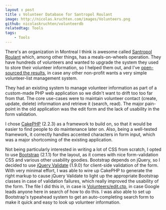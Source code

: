 ```yaml
---
layout : post
title : Volunteer Database for Santropol Roulant
image: http://nicolas.kruchten.com/images/Volunteers.png
github: nicolaskruchten/volunteerdb
relatedtag: Tools
tags:
    - Tools
---
```


There's an organization in Montreal I think is awesome called [Santropol Roulant][sr] which, among other things, has a meals-on-wheels operation. They have hundreds of volunteers and wanted to upgrade the system they used to store their volunteer information, so I helped them out, and I've [open-sourced the results][repo], in case any other non-profit wants a very simple volunteer-list management system.

<!-- more -->

They had an existing system to manage volunteer information as part of a custom-made PHP web application so we didn't want to drift too too far from that. The core use-cases were to maintain volunteer contact (create, update, delete) information and retrieve it (search, read). The major pain-point in the old application was the edit form and the lack of usability in the form validation.

I chose [CakePHP][cp] (2.2.3) as a framework to build on, so that it would be easier to find people to do maintenance later on. Also, being a well-tested framework, it correctly handles accented characters in form input, which was a major shortcoming of the existing application.

Not being particularly interested in writing a lot of CSS from scratch, I opted to use [Bootstrap][bs] (2.1.1) for the layout, as it comes with nice form-validation CSS and various other usability goodies. Bootstrap depends on jQuery, so I decided to use [jQuery Validate][jv] (1.9.0) for client-side validation of the form. With very minimal effort, I was able to wire up CakePHP to generate the right markup to cause jQuery Validate to light up the appropriate Bootstrap classes in case of validation failures, which really improved the usability of the form. The file I did this in, in case is [Volunteers/edit.ctp][ex], in case Google leads anyone here in search of how to do this. I was also able to set up Bootstrap's typeahead system to get an auto-completing search form to make it quick and easy to look up volunteer information.

[repo]: https://github.com/nicolaskruchten/volunteerdb
[sr]: http://santropolroulant.org/
[cp]: http://book.cakephp.org/2.0/en/index.html
[bs]: http://getbootstrap.com/2.3.2/
[jv]: http://jqueryvalidation.org/
[ex]: https://github.com/nicolaskruchten/volunteerdb/blob/santropol/app/View/Volunteers/edit.ctp
